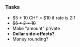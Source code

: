 ### Tasks

- $5 + 10 CHF = $10 if rate is 2:1
- ~~$5 * 2 = 10~~
- Make "amount" private
- **Dollar side-effects?**
- Money rounding?
